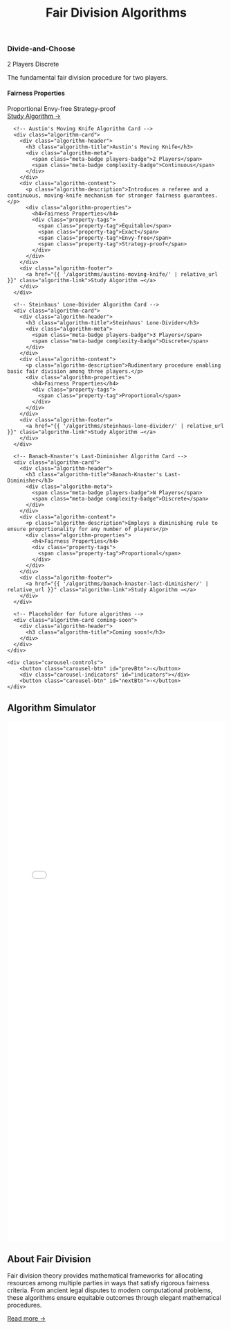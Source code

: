 ﻿---
layout: default
title: Fair Division Algorithms
---

<div class="algorithms-section">
  <div class="algorithm-carousel" id="algorithm-carousel">
    <!-- Algorithm Track -->
    <div class="algorithm-track" id="algorithm-track">
      <!-- Divide-and-Choose Algorithm Card -->
      <div class="algorithm-card">
        <div class="algorithm-header">
          <h3 class="algorithm-title">Divide-and-Choose</h3>
          <div class="algorithm-meta">
            <span class="meta-badge players-badge">2 Players</span>
            <span class="meta-badge complexity-badge">Discrete</span>
          </div>
        </div>
        <div class="algorithm-content">
          <p class="algorithm-description">The fundamental fair division procedure for two players.</p>
          <div class="algorithm-properties">
            <h4>Fairness Properties</h4>
            <div class="property-tags">
              <span class="property-tag">Proportional</span>
              <span class="property-tag">Envy-free</span>
              <span class="property-tag">Strategy-proof</span>
            </div>
          </div>
        </div>
        <div class="algorithm-footer">
          <a href="{{ '/algorithms/divide-and-choose/' | relative_url }}" class="algorithm-link">Study Algorithm →</a>
        </div>
      </div>
  
      <!-- Austin's Moving Knife Algorithm Card -->
      <div class="algorithm-card">
        <div class="algorithm-header">
          <h3 class="algorithm-title">Austin's Moving Knife</h3>
          <div class="algorithm-meta">
            <span class="meta-badge players-badge">2 Players</span>
            <span class="meta-badge complexity-badge">Continuous</span>
          </div>
        </div>
        <div class="algorithm-content">
          <p class="algorithm-description">Introduces a referee and a continuous, moving-knife mechanism for stronger fairness guarantees.</p>
          <div class="algorithm-properties">
            <h4>Fairness Properties</h4>
            <div class="property-tags">
              <span class="property-tag">Equitable</span>
              <span class="property-tag">Exact</span>
              <span class="property-tag">Envy-free</span>
              <span class="property-tag">Strategy-proof</span>
            </div>
          </div>
        </div>
        <div class="algorithm-footer">
          <a href="{{ '/algorithms/austins-moving-knife/' | relative_url }}" class="algorithm-link">Study Algorithm →</a>
        </div>
      </div>

      <!-- Steinhaus' Lone-Divider Algorithm Card -->
      <div class="algorithm-card">
        <div class="algorithm-header">
          <h3 class="algorithm-title">Steinhaus' Lone-Divider</h3>
          <div class="algorithm-meta">
            <span class="meta-badge players-badge">3 Players</span>
            <span class="meta-badge complexity-badge">Discrete</span>
          </div>
        </div>
        <div class="algorithm-content">
          <p class="algorithm-description">Rudimentary procedure enabling basic fair division among three players.</p>
          <div class="algorithm-properties">
            <h4>Fairness Properties</h4>
            <div class="property-tags">
              <span class="property-tag">Proportional</span>
            </div>
          </div>
        </div>
        <div class="algorithm-footer">
          <a href="{{ '/algorithms/steinhaus-lone-divider/' | relative_url }}" class="algorithm-link">Study Algorithm →</a>
        </div>
      </div>

      <!-- Banach-Knaster's Last-Diminisher Algorithm Card -->
      <div class="algorithm-card">
        <div class="algorithm-header">
          <h3 class="algorithm-title">Banach-Knaster's Last-Diminisher</h3>
          <div class="algorithm-meta">
            <span class="meta-badge players-badge">N Players</span>
            <span class="meta-badge complexity-badge">Discrete</span>
          </div>
        </div>
        <div class="algorithm-content">
          <p class="algorithm-description">Employs a diminishing rule to ensure proportionality for any number of players</p>
          <div class="algorithm-properties">
            <h4>Fairness Properties</h4>
            <div class="property-tags">
              <span class="property-tag">Proportional</span>
            </div>
          </div>
        </div>
        <div class="algorithm-footer">
          <a href="{{ '/algorithms/banach-knaster-last-diminisher/' | relative_url }}" class="algorithm-link">Study Algorithm →</a>
        </div>
      </div>

      <!-- Placeholder for future algorithms -->
      <div class="algorithm-card coming-soon">
        <div class="algorithm-header">
          <h3 class="algorithm-title">Coming soon!</h3>
        </div>
      </div>
    </div>

    <div class="carousel-controls">
        <button class="carousel-btn" id="prevBtn">‹</button>
        <div class="carousel-indicators" id="indicators"></div>
        <button class="carousel-btn" id="nextBtn">›</button>
    </div>

  </div>
</div>
<div class="content-block demo-section">
  <div class="demo-header">
    <h2>Algorithm Simulator</h2>
  </div>
  
  <!-- Demo Interface Container -->
  <div class="unified-demo-container">
    <iframe 
      src="{{ '/assets/demos/unified/index.html' | relative_url }}" 
      width="100%" 
      height="1200" 
      frameborder="0"
      style="display: block; border: none;">
      <p>Your browser does not support iframes. <a href="{{ '/assets/demos/unified/index.html' | relative_url }}">View the demo directly</a>.</p>
    </iframe>
  </div>

</div>

<div class="content-block intro-block">
  <h2>About Fair Division</h2>
  <p>Fair division theory provides mathematical frameworks for allocating resources among multiple parties in ways that satisfy rigorous fairness criteria. From ancient legal disputes to modern computational problems, these algorithms ensure equitable outcomes through elegant mathematical procedures.</p>
  <a href="https://en.wikipedia.org/wiki/Fair_division" target="_blank" class="algorithm-link">Read more →</a>
</div>

<script src="card-carousel.js"></script>